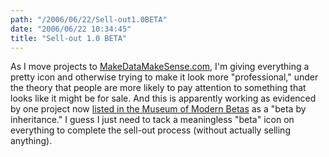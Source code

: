 ```yaml
---
path: "/2006/06/22/Sell-out1.0BETA" 
date: "2006/06/22 10:34:45" 
title: "Sell-out 1.0 BETA" 
---
```

As I move projects to <a href="http://makedatamakesense.com/">MakeDataMakeSense.com</a>, I'm giving everything a pretty icon and otherwise trying to make it look more "professional," under the theory that people are more likely to pay attention to something that looks like it might be for sale. And this is apparently working as evidenced by one project now <a href="http://momb.socio-kybernetics.net/beta/google-hcalendar">listed in the Museum of Modern Betas</a> as a "beta by inheritance." I guess I just need to tack a meaningless "beta" icon on everything to complete the sell-out process (without actually selling anything). 